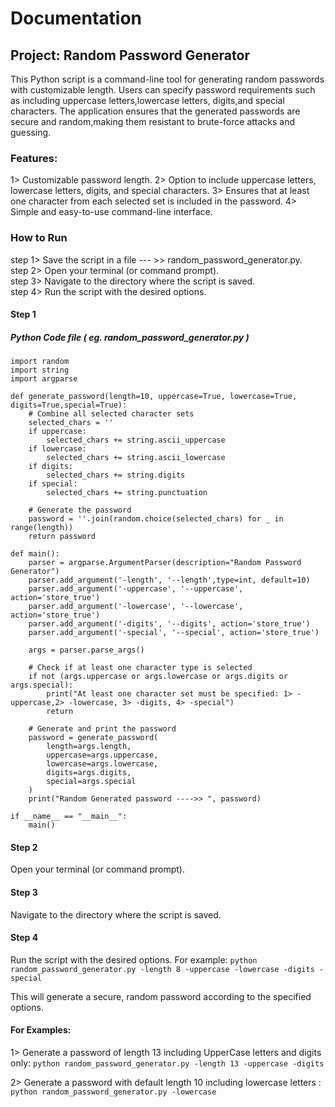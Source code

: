 # Documentation

## Project: Random Password Generator
This Python script is a command-line tool for generating random passwords with customizable length. Users can specify password requirements such as including uppercase letters,lowercase letters, digits,and special characters. The application ensures that the generated passwords are secure and random,making them resistant to brute-force attacks and guessing.

### Features:
1> Customizable password length.
2> Option to include uppercase letters, lowercase letters, digits, and special characters.
3> Ensures that at least one character from each selected set is included in the password.
4> Simple and easy-to-use command-line interface.

### How to Run
step 1> Save the script in a file --- >>  random_password_generator.py.<br />
step 2> Open your terminal (or command prompt).<br />
step 3> Navigate to the directory where the script is saved.<br />
step 4> Run the script with the desired options.<br />


#### Step 1
##### Python Code file ( eg. random_password_generator.py )

```
import random
import string
import argparse

def generate_password(length=10, uppercase=True, lowercase=True, digits=True,special=True):
    # Combine all selected character sets
    selected_chars = ''
    if uppercase:
        selected_chars += string.ascii_uppercase
    if lowercase:
        selected_chars += string.ascii_lowercase
    if digits:
        selected_chars += string.digits
    if special:
        selected_chars += string.punctuation

    # Generate the password
    password = ''.join(random.choice(selected_chars) for _ in range(length))
    return password

def main():
    parser = argparse.ArgumentParser(description="Random Password Generator")
    parser.add_argument('-length', '--length',type=int, default=10)
    parser.add_argument('-uppercase', '--uppercase', action='store_true')
    parser.add_argument('-lowercase', '--lowercase', action='store_true')
    parser.add_argument('-digits', '--digits', action='store_true')
    parser.add_argument('-special', '--special', action='store_true')
    
    args = parser.parse_args()

    # Check if at least one character type is selected
    if not (args.uppercase or args.lowercase or args.digits or args.special):
        print("At least one character set must be specified: 1> -uppercase,2> -lowercase, 3> -digits, 4> -special")
        return
    
    # Generate and print the password
    password = generate_password(
        length=args.length,
        uppercase=args.uppercase,
        lowercase=args.lowercase,
        digits=args.digits,
        special=args.special
    )
    print("Random Generated password ---->> ", password)

if __name__ == "__main__":
    main()

```

#### Step 2 
 Open your terminal (or command prompt).
#### Step 3
 Navigate to the directory where the script is saved.
#### Step 4
 Run the script with the desired options. For example:
 `python random_password_generator.py -length 8 -uppercase -lowercase -digits -special `


 This will generate a secure, random password according to the specified options.


#### For Examples:

1> Generate a password of length 13 including UpperCase letters and digits only:
   ` python random_password_generator.py -length 13 -uppercase -digits `

2> Generate a password with default length 10 including lowercase letters  :
   ` python random_password_generator.py -lowercase   ` 


